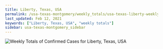 ```yaml
---
title: Liberty, Texas, USA
permalink: /usa-texas-montgomery/weekly_totals/usa-texas-liberty-weekly_totals.html
last_updated: Feb 12, 2021
keywords: ["Liberty, Texas, USA", "weekly totals"]
sidebar: usa-texas-montgomery_sidebar
---
```


![Weekly Totals of Confirmed Cases for Liberty, Texas, USA](/covid_tracker/images/graphs/usa-texas-liberty-weekly_totals_graph.png)
